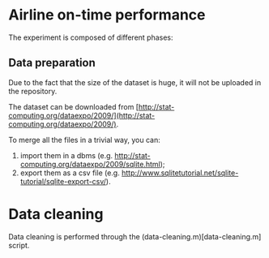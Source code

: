 # Airline on-time performance

The experiment is composed of different phases:

## Data preparation

Due to the fact that the size of the dataset is huge, it will not be uploaded in the repository.

The dataset can be downloaded from [http://stat-computing.org/dataexpo/2009/](http://stat-computing.org/dataexpo/2009/).

To merge all the files in a trivial way, you can:

1. import them in a dbms (e.g. http://stat-computing.org/dataexpo/2009/sqlite.html);
2. export them as a csv file (e.g. http://www.sqlitetutorial.net/sqlite-tutorial/sqlite-export-csv/).

# Data cleaning

Data cleaning is performed through the (data-cleaning.m)[data-cleaning.m] script.
